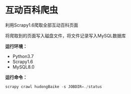 # 互动百科爬虫

利用Scrapy1.6爬取全部互动百科页面

将爬取到的页面写入磁盘文件，将文件记录写入MySQL数据库

**运行环境：**

- Python3.7
- Scrapy1.6
- MySQL8.0

**运行命令：**

```powershell
scrapy crawl hudongBaike -s JOBDIR=./status
```

